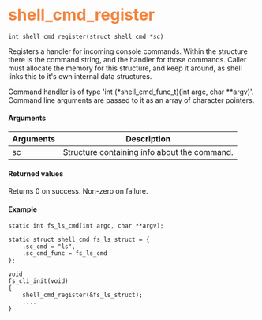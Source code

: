## <font color="#F2853F" style="font-size:24pt"> shell_cmd_register </font>

```no-highlight
int shell_cmd_register(struct shell_cmd *sc)
```

Registers a handler for incoming console commands. Within the structure there is the command string, and the handler for those commands. Caller must allocate the memory for this structure, and keep it around, as shell links this to it's own internal data structures.

Command handler is of type 'int (*shell_cmd_func_t)(int argc, char **argv)'. Command line arguments are passed to it as an array of character pointers.

#### Arguments

| Arguments | Description |
|-----------|-------------|
| sc | Structure containing info about the command.  |

#### Returned values

Returns 0 on success.
Non-zero on failure.

#### Example

```no-highlight
static int fs_ls_cmd(int argc, char **argv);

static struct shell_cmd fs_ls_struct = {
    .sc_cmd = "ls",
    .sc_cmd_func = fs_ls_cmd
};

void
fs_cli_init(void)
{
    shell_cmd_register(&fs_ls_struct);
    ....
}
```
